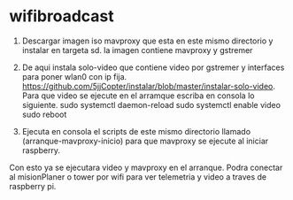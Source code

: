 # wifibroadcast
1. Descargar imagen iso mavproxy que esta en este mismo directorio y instalar en targeta sd.
la imagen contiene mavproxy y gstremer

2. De aqui instala solo-video que contiene video por gstremer y interfaces para poner wlan0 con ip fija.
https://github.com/5jjCopter/instalar/blob/master/instalar-solo-video.
Para que video se ejecute en el arramque escriba en consola lo siguiente.
sudo systemctl daemon-reload
sudo systemctl enable video
sudo reboot


3. Ejecuta en consola el scripts de este mismo directorio llamado (arranque-mavproxy-inicio) para que mavproxy se ejecute al iniciar raspberry.

Con esto ya se ejecutara video y mavproxy en el arranque.
Podra conectar al misionPlaner o tower por wifi para ver telemetria y video a traves de raspberry pi.
 

